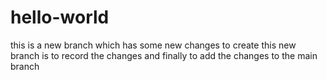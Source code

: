 # hello-world

this is a new branch which has some new changes
to create this new branch is to record the changes and finally to add the changes to  the main branch
